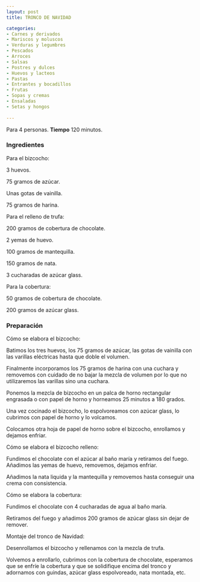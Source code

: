 ```yaml
---
layout: post
title: TRONCO DE NAVIDAD

categories:
- Carnes y derivados
- Mariscos y moluscos
- Verduras y legumbres
- Pescados
- Arroces
- Salsas
- Postres y dulces
- Huevos y lacteos
- Pastas
- Entrantes y bocadillos
- Frutas
- Sopas y cremas
- Ensaladas
- Setas y hongos
 
---
```

Para 4 personas.
<b>Tiempo</b> 120 minutos.

<h3>Ingredientes</h3>
Para el bizcocho:

3 huevos.

75 gramos de azúcar.

Unas gotas de vainilla.

75 gramos de harina.

Para el relleno de trufa:

200 gramos de cobertura de chocolate.

2 yemas de huevo.

100 gramos de mantequilla.

150 gramos de nata.

3 cucharadas de azúcar glass.

Para la cobertura:

50 gramos de cobertura de chocolate.

200 gramos de azúcar glass.

<h3>Preparación</h3>
Cómo se elabora el bizcocho:

Batimos los tres huevos, los 75 gramos de azúcar, las gotas de vainilla con las varillas eléctricas hasta que doble el volumen.

Finalmente incorporamos los 75 gramos de harina con una cuchara y removemos con cuidado de no bajar la mezcla de volumen por lo que no utilizaremos las varillas sino una cuchara.

Ponemos la mezcla de bizcocho en un palca de horno rectangular engrasada o con papel de horno y horneamos 25 minutos a 180 grados.

Una vez cocinado el bizcocho, lo espolvoreamos con azúcar glass, lo cubrimos con papel de horno y lo volcamos.

Colocamos otra hoja de papel de horno sobre el bizcocho, enrollamos y dejamos enfriar.

Cómo se elabora el bizcocho relleno:

Fundimos el chocolate con el azúcar al baño maría y retiramos del fuego. Añadimos las yemas de huevo, removemos, dejamos enfriar.

Añadimos la nata liquida y la mantequilla y removemos hasta conseguir una crema con consistencia.

Cómo se elabora la cobertura:

Fundimos el chocolate con 4 cucharadas de agua al baño maría.

Retiramos del fuego y añadimos 200 gramos de azúcar glass sin dejar de remover.

Montaje del tronco de Navidad:

Desenrollamos el bizcocho y rellenamos con la mezcla de trufa.

Volvemos a enrollarlo, cubrimos con la cobertura de chocolate, esperamos que se enfríe la cobertura y que se solidifique encima del tronco y adornamos con guindas, azúcar glass espolvoreado, nata montada, etc.

